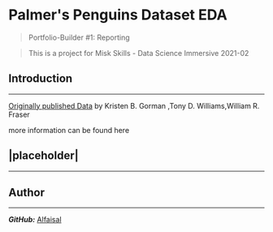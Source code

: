 # Palmer's Penguins Dataset EDA


> Portfolio-Builder #1: Reporting 

> This is a project for Misk Skills - Data Science Immersive 2021-02 

## Introduction
-----------------------


[Originally published Data](https://journals.plos.org/plosone/article?id=10.1371/journal.pone.0090081) by Kristen B. Gorman ,Tony D. Williams,William R. Fraser

more information can be found here

## |placeholder|
-------------


## Author 
--------------

***GitHub:*** [Alfaisal](https://github.com/AlfaisalGassim) 